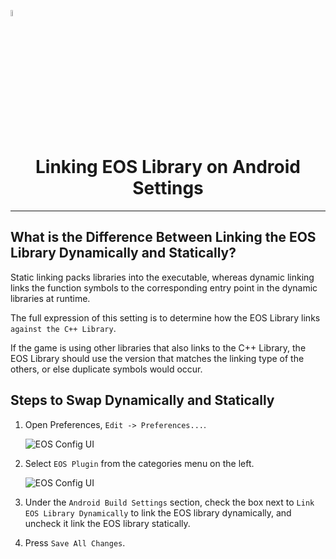 <a href="/com.playeveryware.eos/README.md"><img src="/com.playeveryware.eos/Documentation~/images/PlayEveryWareLogo.gif" alt="Lobby Screenshot" width="5%"/></a>

# <div align="center">Linking EOS Library on Android Settings</div>
---

## What is the Difference Between Linking the EOS Library Dynamically and Statically?

Static linking packs libraries into the executable, whereas dynamic linking links the function symbols to the corresponding entry point in the dynamic libraries at runtime.

The full expression of this setting is to determine how the EOS Library links `against the C++ Library`.  

If the game is using other libraries that also links to the C++ Library, the EOS Library should use the version that matches the linking type of the others, or else duplicate symbols would occur.  

## Steps to Swap Dynamically and Statically

1. Open Preferences, `Edit -> Preferences...`.

    ![EOS Config UI](/Documentation~/images/preferences_menu.gif)

2. Select `EOS Plugin` from the categories menu on the left.

    ![EOS Config UI](/Documentation~/images/link_eos_lib_instructions.gif)

3. Under the `Android Build Settings` section, check the box next to `Link EOS Library Dynamically` to link the EOS library dynamically, and uncheck it link the EOS library statically.

4. Press `Save All Changes`.
